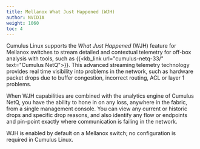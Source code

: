 ```yaml
---
title: Mellanox What Just Happened (WJH)
author: NVIDIA
weight: 1060
toc: 4
---
```

Cumulus Linux supports the *What Just Happened* (WJH) feature for Mellanox switches to stream detailed and contextual telemetry for off-box analysis with tools, such as {{<kb_link url="cumulus-netq-33/" text="Cumulus NetQ">}}. This advanced streaming telemetry technology provides real time visibility into problems in the network, such as hardware packet drops due to buffer congestion, incorrect routing, ACL or layer 1 problems.

When WJH capabilities are combined with the analytics engine of Cumulus NetQ, you have the ability to hone in on any loss, anywhere in the fabric, from a single management console. You can view any current or historic drops and specific drop reasons, and also identify any flow or endpoints and pin-point exactly where communication is failing in the network.

WJH is enabled by default on a Mellanox switch; no configuration is required in Cumulus Linux.
